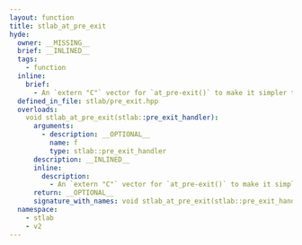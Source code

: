 ```yaml
---
layout: function
title: stlab_at_pre_exit
hyde:
  owner: __MISSING__
  brief: __INLINED__
  tags:
    - function
  inline:
    brief:
      - An `extern "C"` vector for `at_pre-exit()` to make it simpler to export the function from a shared library.
  defined_in_file: stlab/pre_exit.hpp
  overloads:
    void stlab_at_pre_exit(stlab::pre_exit_handler):
      arguments:
        - description: __OPTIONAL__
          name: f
          type: stlab::pre_exit_handler
      description: __INLINED__
      inline:
        description:
          - An `extern "C"` vector for `at_pre-exit()` to make it simpler to export the function from a shared library.
      return: __OPTIONAL__
      signature_with_names: void stlab_at_pre_exit(stlab::pre_exit_handler f)
  namespace:
    - stlab
    - v2
---
```

